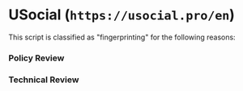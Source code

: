 # USocial (`https://usocial.pro/en`)

This script is classified as "fingerprinting" for the following reasons:

### Policy Review

### Technical Review
